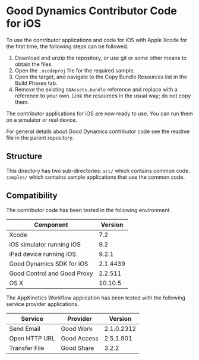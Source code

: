 Good Dynamics Contributor Code for iOS
======================================
To use the contributor applications and code for iOS with Apple Xcode for the
first time, the following steps can be followed.

1.  Download and unzip the repository, or use git or some other means to obtain
    the files.
2.  Open the `.xcodeproj` file for the required sample.
3.  Open the target, and navigate to the Copy Bundle Resources list in the Build
    Phases tab.
4.  Remove the existing `GDAssets.bundle` reference and replace with a reference
    to your own. Link the resources in the usual way; do not copy them.

The contributor applications for iOS are now ready to use. You can run them on a
simulator or real device.

For general details about Good Dynamics contributor code see the readme file in
the parent repository.

Structure
---------
This directory has two sub-directories: 
`src/` which contains common code.  
`samples/` which contains sample applications that use the common code.

Compatibility
-------------
The contributor code has been tested in the following environment.

Component                       | Version
--------------------------------|--------
Xcode                           | 7.2
iOS simulator running iOS       | 9.2
iPad device running iOS         | 9.2.1
Good Dynamics SDK for iOS       | 2.1.4439
Good Control and Good Proxy     | 2.2.511
OS X                            | 10.10.5

The AppKinetics Workflow application has been tested with the following service
provider applications.

Service       | Provider    | Version
--------------|-------------|----------
Send Email    | Good Work   | 2.1.0.2312
Open HTTP URL | Good Access | 2.5.1.901
Transfer File | Good Share  | 3.2.2
